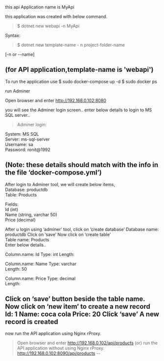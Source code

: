 this api Application name is MyApi

this application was created with below command.

    
> $ dotnet new webapi -n MyApi

Syntax:    
> $ dotnet new template-name - n project-folder-name

[-n or --name]

(for API application,template-name is 'webapi')
--

To run the application use
$ sudo docker-compose up -d
$ sudo docker ps

run Adminer

Open browser and enter
http://192.168.0.102:8080

you will see the Adminer login screen..
enter below details to login to MS SQL server..
    
> Adminer login:   
   
System: MS SQL  
Server: ms-sql-server    
Username: sa     
Password: ronit@1992   
  
(Note: these details should match with 
the info in the file ‘docker-compose.yml’)
--
After login to Adminer tool, we will create below items,  
Database: productdb  
Table:  Products   
   
Fields:   
Id (int)  
Name (string, varchar 50)  
Price (decimal)  
  
After u login using ‘adminer' tool,
click on ‘create database’ 
Database name: productdb
Click on ‘save’ 
Now click on ‘create table’  
Table name: Products  
Enter below details.. 
   
Column.name: Id 
Type: int 
Length:  
   
Column.name: Name 
Type: varchar  
Length: 50 
  
Column.name: Price 
Type: decimal  
Length:  
   
Click on ‘save’ button beside the table name. 
Now click on ‘new item’ to create a new record 
Id: 1 
Name: coca cola 
Price: 20 
Click ‘save’ 
A new record is created  
--

now run the API application using Nginx rProxy.

> Open browser and enter
> http://192.168.0.102/api/products
(or)
run the API application without using Nginx rProxy.
> http://192.168.0.102:8090/api/products 
--